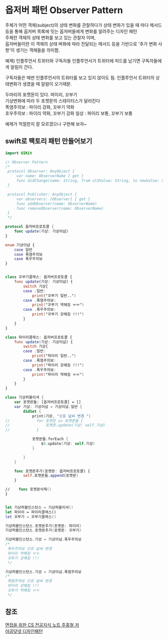 # 옵저버 패턴 Observer Pattern

주체가 어떤 객체(subject)의 상태 변화를 관찰하다가 상태 변화가 있을 때 마다 메서드 등을 통해 옵저버 목록에 잇는 옵저버들에게 변화를 알려주는 디자인 패턴  
주체란 객체의 상태 변화를 보고 있는 관찰자 이며,  
옵저버들이란 이 객체의 상태 벼화에 따라 전달되는 메서드 등을 기반으로 '추가 변화 사항'이 생기는 객체들을 의미함.  

예제) 
인플루언서 트위터와 구독자들 
인플루언서가 트위터에 피드를 남기면 구독자들에게 알림이 간다. 

구독자들은 매번 인플루언서의 트위터를 보고 있지 않아도 됨. 인플루언서 트위터의 상태변화가 생겼을 때 알람이 오기때문. 


두마리의 포켓몬이 있다. 
파이리, 꼬부기  
기상변화에 따라 두 포켓몬의 스테이터스가 달라진다  
폭염주의보 : 파이리 강화, 꼬부기 약화  
호우주의보 : 파이리 약화, 꼬부기 강화
일상 : 파이리 보통, 꼬부기 보통

예제가 적절한지 잘 모르겠으나 구현해 보자~ 

## swift로 팩토리 패턴 만들어보기

```swift
import UIKit

// Observer Pattern
/*
 protocol Observer: AnyObject {
     var name: ObserverName { get }
     func didChange(name: String, from oldValue: String, to newValue: String)
 }

 protocol Publisher: AnyObject {
     var observers: [Observer] { get }
     func addObserver(name: ObserverName)
     func removeObserver(name: ObserverName)
 }
 */

protocol 옵저버프로토콜 {
    func update(기상: 기상이넘)
}

enum 기상이넘 {
    case 일반
    case 폭염주의보
    case 폭우주의보
}


class 꼬부기클래스: 옵저버프로토콜 {
    func update(기상: 기상이넘) {
        switch 기상{
        case .일반:
            print("꼬부기 일반..")
        case .폭염주의보:
            print("꼬부기 약해짐 ㅠㅠ")
        case .폭우주의보:
            print("꼬부기 강해짐 !!!")
        }
    }
}

class 파이리클래스: 옵저버프로토콜 {
    func update(기상: 기상이넘) {
        switch 기상{
        case .일반:
            print("파이리 일반..")
        case .폭염주의보:
            print("파이리 강해짐 !!!")
        case .폭우주의보:
            print("파이리 약해짐 ㅠㅠ")
        }
    }
}

class 기상퍼블리셔 {
    var 포켓몬들: [옵저버프로토콜] = []
    var 기상: 기상이넘 = 기상이넘.일반 {
        didSet {
            print(기상, "으로 날씨 변경 ")
//            for 포켓몬 in 포켓몬들 {
//                포켓몬.update(기상: self.기상)
//            }

            포켓몬들.forEach {
                $0.update(기상: self.기상)
            }

        }
    }

    func 포켓몬추가(포켓몬: 옵저버프로토콜) {
        self.포켓몬들.append(포켓몬)
    }

//    func 포켓몬삭제()
}


let 기상퍼블인스턴스 = 기상퍼블리셔()
let 파이리 = 파이리클래스()
let 꼬부기 = 꼬부기클래스()

기상퍼블인스턴스.포켓몬추가(포켓몬: 파이리)
기상퍼블인스턴스.포켓몬추가(포켓몬: 꼬부기)

기상퍼블인스턴스.기상 = 기상이넘.폭우주의보
/*
 폭우주의보 으로 날씨 변경
 파이리 약해짐 ㅠㅠ
 꼬부기 강해짐 !!!
 */

기상퍼블인스턴스.기상 = 기상이넘.폭염주의보
/*
 폭염주의보 으로 날씨 변경
 파이리 강해짐 !!!
 꼬부기 약해짐 ㅠㅠ
 */


```



## 참조

[면접을 위한 CS 전공지식 노트 주홍철 저](https://github.com/gyoogle/tech-interview-for-developer)  
[야곰닷넷 디자인패턴](https://yagom.net/courses/design-pattern-in-swift/)
